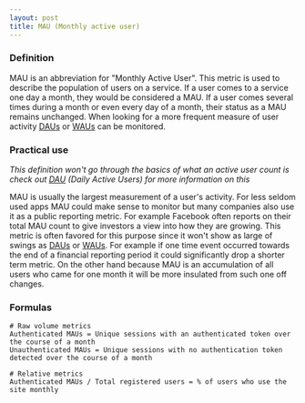 ```yaml
---
layout: post
title: MAU (Monthly active user)
---
```


### Definition

MAU is an abbreviation for "Monthly Active User". This metric is used to describe the population of users on a service. If a user comes to a service one day a month, they would be considered a MAU. If a user comes several times during a month or even every day of a month, their status as a MAU remains unchanged. When looking for a more frequent measure of user activity [DAUs](/definition/dau) or [WAUs](/definition/wau) can be monitored.

### Practical use
*This definition won't go through the basics of what an active user count is check out [DAU](/definition/dau) (Daily Active Users) for more information on this*

MAU is usually the largest measurement of a user's activity. For less seldom used apps MAU could make sense to monitor but many companies also use it as a public reporting metric. For example Facebook often reports on their total MAU count to give investors a view into how they are growing. This metric is often favored for this purpose since it won't show as large of swings as [DAUs](/definition/dau) or [WAUs](/definition/wau). For example if one time event occurred towards the end of a financial reporting period it could significantly drop a shorter term metric. On the other hand because MAU is an accumulation of all users who came for one month it will be more insulated from such one off changes.

### Formulas

    # Raw volume metrics
    Authenticated MAUs = Unique sessions with an authenticated token over the course of a month
    Unauthenticated MAUs = Unique sessions with no authentication token detected over the course of a month

    # Relative metrics
    Authenticated MAUs / Total registered users = % of users who use the site monthly

